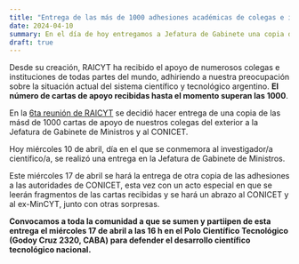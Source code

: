 ```yaml
---
title: "Entrega de las más de 1000 adhesiones académicas de colegas e instituciones del exterior."
date: 2024-04-10
summary: En el día de hoy entregamos a Jefatura de Gabinete una copia de las más de 1000 cartas de apoyo a la Ciencia y Tecnología Argentina recibidas de colegas e instituciones del exterior. Convocamos a toda la comunidad este miércoles 17 de abril a las 16 h a que nos acompañen en el Polo Científico para realizar la entrega a las autoridades del CONICET.
draft: true
---
```

Desde su creación, RAICYT ha recibido el apoyo de numerosos colegas e instituciones de todas partes del mundo, adhiriendo a nuestra preocupación sobre la situación actual del sistema científico y tecnológico argentino. **El número de cartas de apoyo recibidas hasta el momento superan las 1000**.

En la [6ta reunión de RAICYT](Resumen6TAreunion.pdf) se decidió hacer entrega de una copia de las másd de 1000 cartas de apoyo de nuestros colegas del exterior a la Jefatura de Gabinete de Ministros y al CONICET. 

Hoy miércoles 10 de abril, día en el que se conmemora al investigador/a científico/a, se realizó una entrega en la Jefatura de Gabinete de Ministros.

Este miércoles 17 de abril se hará la entrega de otra copia de las adhesiones a las autoridades de CONICET, esta vez con un acto especial en que se leerán fragmentos de las cartas recibidas y se hará un abrazo al CONICET y al ex-MinCYT, junto con otras sorpresas. 

**Convocamos a toda la comunidad a que se sumen y partiipen de esta entrega el miércoles 17 de abril a las 16 h en el Polo Científico Tecnológico (Godoy Cruz 2320, CABA) para defender el desarrollo científico tecnológico nacional.**


